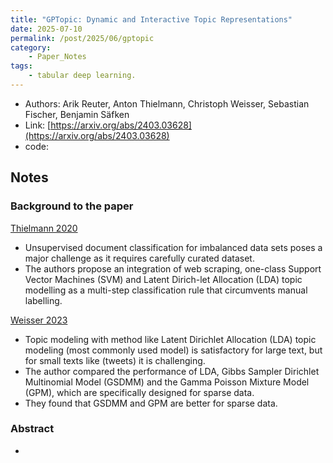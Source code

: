 ```yaml
---
title: "GPTopic: Dynamic and Interactive Topic Representations"
date: 2025-07-10
permalink: /post/2025/06/gptopic
category: 
    - Paper_Notes
tags:
    - tabular deep learning.
---
```


- Authors: Arik Reuter, Anton Thielmann, Christoph Weisser, Sebastian Fischer, Benjamin Säfken
- Link: [https://arxiv.org/abs/2403.03628](https://arxiv.org/abs/2403.03628)
- code: 


## Notes


### Background to the paper

[Thielmann 2020](https://www.researchgate.net/publication/344432349_Unsupervised_Document_Classification_integrating_Web_Scraping_One-Class_SVM_and_LDA_Topic_Modelling)
- Unsupervised document classification for imbalanced data sets poses a major challenge as it requires carefully curated dataset. 
- The authors propose an integration of web scraping, one-class Support Vector Machines (SVM) and Latent Dirich-let Allocation (LDA) topic modelling as a multi-step classification rule that circumvents manual labelling. 


[Weisser 2023](https://link.springer.com/content/pdf/10.1007/s00180-022-01246-z.pdf) 
- Topic modeling with method like Latent Dirichlet Allocation (LDA) topic modeling (most commonly used model) is satisfactory for large text, but for small texts like (tweets) it is challenging. 
- The author compared the performance of LDA, Gibbs Sampler Dirichlet Multinomial Model (GSDMM) and the Gamma Poisson Mixture Model (GPM), which are specifically designed for sparse data. 
- They found that GSDMM and GPM are better for sparse data. 

### Abstract
- 



